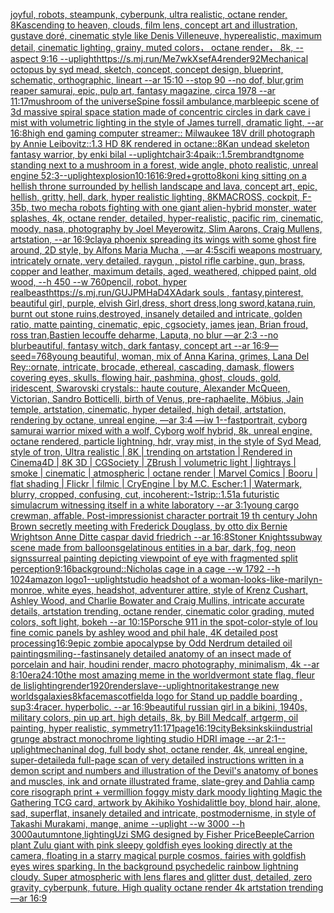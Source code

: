 [joyful, robots, steampunk, cyberpunk, ultra realistic, octane render, 8K](https://www.ebank.nz/aiartgenerator?category=joyful%2C%2520robots%2C%2520steampunk%2C%2520cyberpunk%2C%2520ultra%2520realistic%2C%2520octane%2520render%2C%25208K)[ascending to heaven, clouds, film lens, concept art and illustration, gustave doré, cinematic style like Denis Villeneuve, hyperealistic, maximum detail, cinematic lighting, grainy, muted colors， octane render， 8k, --aspect 9:16 --uplight](https://www.ebank.nz/aiartgenerator?category=ascending%2520to%2520heaven%2C%2520clouds%2C%2520film%2520lens%2C%2520concept%2520art%2520and%2520illustration%2C%2520gustave%2520dor%C3%A9%2C%2520cinematic%2520style%2520like%2520Denis%2520Villeneuve%2C%2520hyperealistic%2C%2520maximum%2520detail%2C%2520cinematic%2520lighting%2C%2520grainy%2C%2520muted%2520colors%EF%BC%8C%2520octane%2520render%EF%BC%8C%25208k%2C%2520--aspect%25209%3A16%2520--uplight)[<https://s.mj.run/Me7wkXsefA4>](https://www.ebank.nz/aiartgenerator?category=%3Chttps%3A//s.mj.run/Me7wkXsefA4%3E)[render](https://www.ebank.nz/aiartgenerator?category=render)[92](https://www.ebank.nz/aiartgenerator?category=92)[Mechanical octopus by syd mead, sketch, concept, concept design, blueprint, schematic, orthographic, lineart --ar 15:10 --stop 90 --no dof, blur,](https://www.ebank.nz/aiartgenerator?category=Mechanical%2520octopus%2520by%2520syd%2520mead%2C%2520sketch%2C%2520concept%2C%2520concept%2520design%2C%2520blueprint%2C%2520schematic%2C%2520orthographic%2C%2520lineart%2520--ar%252015%3A10%2520--stop%252090%2520--no%2520dof%2C%2520blur%2C)[grim reaper samurai, epic, pulp art, fantasy magazine, circa 1978 --ar 11:17](https://www.ebank.nz/aiartgenerator?category=grim%2520reaper%2520samurai%2C%2520epic%2C%2520pulp%2520art%2C%2520fantasy%2520magazine%2C%2520circa%25201978%2520--ar%252011%3A17)[mushroom of the universe](https://www.ebank.nz/aiartgenerator?category=mushroom%2520of%2520the%2520universe)[Spine fossil ambulance,marble](https://www.ebank.nz/aiartgenerator?category=Spine%2520fossil%2520ambulance%2Cmarble)[epic scene of 3d massive spiral space station made of concentric circles in dark cave i mist with volumetric lighting in the style of James turrell, dramatic light, --ar 16:8](https://www.ebank.nz/aiartgenerator?category=epic%2520scene%2520of%25203d%2520massive%2520spiral%2520space%2520station%2520made%2520of%2520concentric%2520circles%2520in%2520dark%2520cave%2520i%2520mist%2520with%2520volumetric%2520lighting%2520in%2520the%2520style%2520of%2520James%2520turrell%2C%2520dramatic%2520light%2C%2520--ar%252016%3A8)[high end gaming computer streamer:: Milwaukee 18V drill photograph by Annie Leibovitz::1.3 HD 8K rendered in octane::](https://www.ebank.nz/aiartgenerator?category=high%2520end%2520gaming%2520computer%2520streamer%3A%3A%2520Milwaukee%252018V%2520drill%2520photograph%2520by%2520Annie%2520Leibovitz%3A%3A1.3%2520HD%25208K%2520rendered%2520in%2520octane%3A%3A)[8K](https://www.ebank.nz/aiartgenerator?category=8K)[an undead skeleton fantasy warrior, by enki bilal --uplight](https://www.ebank.nz/aiartgenerator?category=an%2520undead%2520skeleton%2520fantasy%2520warrior%2C%2520by%2520enki%2520bilal%2520--uplight)[chair](https://www.ebank.nz/aiartgenerator?category=chair)[3:4](https://www.ebank.nz/aiartgenerator?category=3%3A4)[paik::1.5](https://www.ebank.nz/aiartgenerator?category=paik%3A%3A1.5)[rembrandt](https://www.ebank.nz/aiartgenerator?category=rembrandt)[gnome standing next to a mushroom in a forest, wide angle, photo realistic, unreal engine 5](https://www.ebank.nz/aiartgenerator?category=gnome%2520standing%2520next%2520to%2520a%2520mushroom%2520in%2520a%2520forest%2C%2520wide%2520angle%2C%2520photo%2520realistic%2C%2520unreal%2520engine%25205)[2:3](https://www.ebank.nz/aiartgenerator?category=2%3A3)[--uplight](https://www.ebank.nz/aiartgenerator?category=--uplight)[explosion](https://www.ebank.nz/aiartgenerator?category=explosion)[10:16](https://www.ebank.nz/aiartgenerator?category=10%3A16)[16:9](https://www.ebank.nz/aiartgenerator?category=16%3A9)[red+](https://www.ebank.nz/aiartgenerator?category=red%2B)[grotto](https://www.ebank.nz/aiartgenerator?category=grotto)[8k](https://www.ebank.nz/aiartgenerator?category=8k)[oni king sitting on a hellish throne surrounded by hellish landscape and lava, concept art, epic, hellish, gritty, hell, dark, hyper realistic lighting, 8K](https://www.ebank.nz/aiartgenerator?category=oni%2520king%2520sitting%2520on%2520a%2520hellish%2520throne%2520surrounded%2520by%2520hellish%2520landscape%2520and%2520lava%2C%2520concept%2520art%2C%2520epic%2C%2520hellish%2C%2520gritty%2C%2520hell%2C%2520dark%2C%2520hyper%2520realistic%2520lighting%2C%25208K)[MACROSS, cockpit, F-35b, two mecha robots fighting with one giant alien-hybrid monster, water splashes, 4k, octane render, detailed, hyper-realistic, pacific rim, cinematic, moody, nasa, photography by Joel Meyerowitz, Slim Aarons, Craig Mullens, artstation, --ar 16:9](https://www.ebank.nz/aiartgenerator?category=MACROSS%2C%2520cockpit%2C%2520F-35b%2C%2520two%2520mecha%2520robots%2520fighting%2520with%2520one%2520giant%2520alien-hybrid%2520monster%2C%2520water%2520splashes%2C%25204k%2C%2520octane%2520render%2C%2520detailed%2C%2520hyper-realistic%2C%2520pacific%2520rim%2C%2520cinematic%2C%2520moody%2C%2520nasa%2C%2520photography%2520by%2520Joel%2520Meyerowitz%2C%2520Slim%2520Aarons%2C%2520Craig%2520Mullens%2C%2520artstation%2C%2520--ar%252016%3A9)[clay](https://www.ebank.nz/aiartgenerator?category=clay)[a phoenix spreading its wings with some ghost fire around, 2D style,  by Alfons Maria Mucha  , —ar 4:5](https://www.ebank.nz/aiartgenerator?category=a%2520phoenix%2520spreading%2520its%2520wings%2520with%2520some%2520ghost%2520fire%2520around%2C%25202D%2520style%2C%2520%2520by%2520Alfons%2520Maria%2520Mucha%2520%2520%2C%2520%E2%80%94ar%25204%3A5)[](https://www.ebank.nz/aiartgenerator?category=)[scifi weapons mostruary, intricately ornate, very detailed, raygun , pistol rifle carbine, gun, brass, copper and leather, maximum details, aged, weathered, chipped paint, old wood, --h 450  --w 760](https://www.ebank.nz/aiartgenerator?category=scifi%2520weapons%2520mostruary%2C%2520intricately%2520ornate%2C%2520very%2520detailed%2C%2520raygun%2520%2C%2520pistol%2520rifle%2520carbine%2C%2520gun%2C%2520brass%2C%2520copper%2520and%2520leather%2C%2520maximum%2520details%2C%2520aged%2C%2520weathered%2C%2520chipped%2520paint%2C%2520old%2520wood%2C%2520--h%2520450%2520%2520--w%2520760)[pencil, robot, hyper real](https://www.ebank.nz/aiartgenerator?category=pencil%2C%2520robot%2C%2520hyper%2520real)[beast](https://www.ebank.nz/aiartgenerator?category=beast)[<https://s.mj.run/GUJPMHaD4XA>](https://www.ebank.nz/aiartgenerator?category=%3Chttps%3A//s.mj.run/GUJPMHaD4XA%3E)[dark souls , fantasy,pinterest, beautiful girl, purple, elvish Girl,dress, short dress,long sword,katana,ruin, burnt out stone ruins,destroyed, insanely detailed and intricate, golden ratio, matte painting, cinematic, epic, cgsociety, james jean, Brian froud, ross tran,Bastien lecouffe deharme, Laputa, no blur —ar 2:3 --no blur](https://www.ebank.nz/aiartgenerator?category=dark%2520souls%2520%2C%2520fantasy%2Cpinterest%2C%2520beautiful%2520girl%2C%2520purple%2C%2520elvish%2520Girl%2Cdress%2C%2520short%2520dress%2Clong%2520sword%2Ckatana%2Cruin%2C%2520burnt%2520out%2520stone%2520ruins%2Cdestroyed%2C%2520insanely%2520detailed%2520and%2520intricate%2C%2520golden%2520ratio%2C%2520matte%2520painting%2C%2520cinematic%2C%2520epic%2C%2520cgsociety%2C%2520james%2520jean%2C%2520Brian%2520froud%2C%2520ross%2520tran%2CBastien%2520lecouffe%2520deharme%2C%2520Laputa%2C%2520no%2520blur%2520%E2%80%94ar%25202%3A3%2520--no%2520blur)[beautiful, fantasy witch, dark fantasy, concept art --ar 16:9](https://www.ebank.nz/aiartgenerator?category=beautiful%2C%2520fantasy%2520witch%2C%2520dark%2520fantasy%2C%2520concept%2520art%2520--ar%252016%3A9)[—seed=768](https://www.ebank.nz/aiartgenerator?category=%E2%80%94seed%3D768)[young beautiful, woman, mix of Anna Karina, grimes, Lana Del Rey::ornate, intricate, brocade, ethereal, cascading, damask, flowers covering eyes, skulls, flowing hair, pashmina, ghost, clouds, gold, iridescent, Swarovski crystals:: haute couture, Alexander McQueen, Victorian, Sandro Botticelli, birth of Venus, pre-raphaelite, Möbius, Jain temple, artstation, cinematic, hyper detailed, high detail, artstation, rendering by octane, unreal engine, —ar 3:4 —iw 1](https://www.ebank.nz/aiartgenerator?category=young%2520beautiful%2C%2520woman%2C%2520mix%2520of%2520Anna%2520Karina%2C%2520grimes%2C%2520Lana%2520Del%2520Rey%3A%3Aornate%2C%2520intricate%2C%2520brocade%2C%2520ethereal%2C%2520cascading%2C%2520damask%2C%2520flowers%2520covering%2520eyes%2C%2520skulls%2C%2520flowing%2520hair%2C%2520pashmina%2C%2520ghost%2C%2520clouds%2C%2520gold%2C%2520iridescent%2C%2520Swarovski%2520crystals%3A%3A%2520haute%2520couture%2C%2520Alexander%2520McQueen%2C%2520Victorian%2C%2520Sandro%2520Botticelli%2C%2520birth%2520of%2520Venus%2C%2520pre-raphaelite%2C%2520M%C3%B6bius%2C%2520Jain%2520temple%2C%2520artstation%2C%2520cinematic%2C%2520hyper%2520detailed%2C%2520high%2520detail%2C%2520artstation%2C%2520rendering%2520by%2520octane%2C%2520unreal%2520engine%2C%2520%E2%80%94ar%25203%3A4%2520%E2%80%94iw%25201)[--fast](https://www.ebank.nz/aiartgenerator?category=--fast)[portrait, cyborg samurai warrior mixed with a wolf, Cyborg wolf hybrid, 8k, unreal engine, octane rendered, particle lightning, hdr, vray mist, in the style of Syd Mead, style of tron, Ultra realistic | 8K | trending on artstation | Rendered in Cinema4D | 8K 3D | CGSociety | ZBrush | volumetric light | lightrays | smoke | cinematic | atmospheric | octane render | Marvel Comics | Booru | flat shading | Flickr | filmic | CryEngine | by M.C. Escher:1 | Watermark, blurry, cropped, confusing, cut, incoherent:-1](https://www.ebank.nz/aiartgenerator?category=portrait%2C%2520cyborg%2520samurai%2520warrior%2520mixed%2520with%2520a%2520wolf%2C%2520Cyborg%2520wolf%2520hybrid%2C%25208k%2C%2520unreal%2520engine%2C%2520octane%2520rendered%2C%2520particle%2520lightning%2C%2520hdr%2C%2520vray%2520mist%2C%2520in%2520the%2520style%2520of%2520Syd%2520Mead%2C%2520style%2520of%2520tron%2C%2520Ultra%2520realistic%2520%7C%25208K%2520%7C%2520trending%2520on%2520artstation%2520%7C%2520Rendered%2520in%2520Cinema4D%2520%7C%25208K%25203D%2520%7C%2520CGSociety%2520%7C%2520ZBrush%2520%7C%2520volumetric%2520light%2520%7C%2520lightrays%2520%7C%2520smoke%2520%7C%2520cinematic%2520%7C%2520atmospheric%2520%7C%2520octane%2520render%2520%7C%2520Marvel%2520Comics%2520%7C%2520Booru%2520%7C%2520flat%2520shading%2520%7C%2520Flickr%2520%7C%2520filmic%2520%7C%2520CryEngine%2520%7C%2520by%2520M.C.%2520Escher%3A1%2520%7C%2520Watermark%2C%2520blurry%2C%2520cropped%2C%2520confusing%2C%2520cut%2C%2520incoherent%3A-1)[strip::1.5](https://www.ebank.nz/aiartgenerator?category=strip%3A%3A1.5)[1](https://www.ebank.nz/aiartgenerator?category=1)[a futuristic simulacrum witnessing itself in a white laboratory --ar 3:1](https://www.ebank.nz/aiartgenerator?category=a%2520futuristic%2520simulacrum%2520witnessing%2520itself%2520in%2520a%2520white%2520laboratory%2520--ar%25203%3A1)[young cargo crewman, affable. Post-impressionist character portrait 19 th century John Brown secretly meeting with Frederick Douglass, by otto dix Bernie Wrightson Anne Ditte caspar david friedrich --ar 16:8](https://www.ebank.nz/aiartgenerator?category=young%2520cargo%2520crewman%2C%2520affable.%2520Post-impressionist%2520character%2520portrait%252019%2520th%2520century%2520John%2520Brown%2520secretly%2520meeting%2520with%2520Frederick%2520Douglass%2C%2520by%2520otto%2520dix%2520Bernie%2520Wrightson%2520Anne%2520Ditte%2520caspar%2520david%2520friedrich%2520--ar%252016%3A8)[Stoner Knights](https://www.ebank.nz/aiartgenerator?category=Stoner%2520Knights)[subway scene made from balloons](https://www.ebank.nz/aiartgenerator?category=subway%2520scene%2520made%2520from%2520balloons)[gelatinous entities in a bar, dark, fog, neon signs](https://www.ebank.nz/aiartgenerator?category=gelatinous%2520entities%2520in%2520a%2520bar%2C%2520dark%2C%2520fog%2C%2520neon%2520signs)[surreal painting depicting viewpoint of eye with fragmented split perception](https://www.ebank.nz/aiartgenerator?category=surreal%2520painting%2520depicting%2520viewpoint%2520of%2520eye%2520with%2520fragmented%2520split%2520perception)[9:16](https://www.ebank.nz/aiartgenerator?category=9%3A16)[background::](https://www.ebank.nz/aiartgenerator?category=background%3A%3A)[Nicholas cage in a cage --w 1792 --h 1024](https://www.ebank.nz/aiartgenerator?category=Nicholas%2520cage%2520in%2520a%2520cage%2520--w%25201792%2520--h%25201024)[amazon logo](https://www.ebank.nz/aiartgenerator?category=amazon%2520logo)[1](https://www.ebank.nz/aiartgenerator?category=1)[--uplight](https://www.ebank.nz/aiartgenerator?category=--uplight)[studio headshot of a woman-looks-like-marilyn-monroe, white eyes, headshot, adventurer attire, style of Krenz Cushart, Ashley Wood, and Charlie Bowater and Craig Mullins, intricate accurate details, artstation trending, octane render, cinematic color grading, muted colors, soft light, bokeh --ar 10:15](https://www.ebank.nz/aiartgenerator?category=studio%2520headshot%2520of%2520a%2520woman-looks-like-marilyn-monroe%2C%2520white%2520eyes%2C%2520headshot%2C%2520adventurer%2520attire%2C%2520style%2520of%2520Krenz%2520Cushart%2C%2520Ashley%2520Wood%2C%2520and%2520Charlie%2520Bowater%2520and%2520Craig%2520Mullins%2C%2520intricate%2520accurate%2520details%2C%2520artstation%2520trending%2C%2520octane%2520render%2C%2520cinematic%2520color%2520grading%2C%2520muted%2520colors%2C%2520soft%2520light%2C%2520bokeh%2520--ar%252010%3A15)[Porsche 911 in the spot-color-style of lou fine comic panels by ashley wood and phil hale, 4K detailed post processing](https://www.ebank.nz/aiartgenerator?category=Porsche%2520911%2520in%2520the%2520spot-color-style%2520of%2520lou%2520fine%2520comic%2520panels%2520by%2520ashley%2520wood%2520and%2520phil%2520hale%2C%25204K%2520detailed%2520post%2520processing)[16:9](https://www.ebank.nz/aiartgenerator?category=16%3A9)[epic zombie apocalypse by Odd Nerdrum  detailed oil painting](https://www.ebank.nz/aiartgenerator?category=epic%2520zombie%2520apocalypse%2520by%2520Odd%2520Nerdrum%2520%2520detailed%2520oil%2520painting)[smiling](https://www.ebank.nz/aiartgenerator?category=smiling)[--fast](https://www.ebank.nz/aiartgenerator?category=--fast)[insanely detailed  anatomy  of an insect  made of  porcelain and hair, houdini render, macro photography,  minimalism, 4k --ar 8:10](https://www.ebank.nz/aiartgenerator?category=insanely%2520detailed%2520%2520anatomy%2520%2520of%2520an%2520insect%2520%2520made%2520of%2520%2520porcelain%2520and%2520hair%2C%2520houdini%2520render%2C%2520macro%2520photography%2C%2520%2520minimalism%2C%25204k%2520--ar%25208%3A10)[era](https://www.ebank.nz/aiartgenerator?category=era)[24:10](https://www.ebank.nz/aiartgenerator?category=24%3A10)[the most amazing meme in the world](https://www.ebank.nz/aiartgenerator?category=the%2520most%2520amazing%2520meme%2520in%2520the%2520world)[vermont state flag. fleur de lis](https://www.ebank.nz/aiartgenerator?category=vermont%2520state%2520flag.%2520fleur%2520de%2520lis)[lighting](https://www.ebank.nz/aiartgenerator?category=lighting)[render](https://www.ebank.nz/aiartgenerator?category=render)[1920](https://www.ebank.nz/aiartgenerator?category=1920)[render](https://www.ebank.nz/aiartgenerator?category=render)[slave](https://www.ebank.nz/aiartgenerator?category=slave)[--uplight](https://www.ebank.nz/aiartgenerator?category=--uplight)[noritake](https://www.ebank.nz/aiartgenerator?category=noritake)[strange new worlds](https://www.ebank.nz/aiartgenerator?category=strange%2520new%2520worlds)[galaxies](https://www.ebank.nz/aiartgenerator?category=galaxies)[8k](https://www.ebank.nz/aiartgenerator?category=8k)[face](https://www.ebank.nz/aiartgenerator?category=face)[mascot](https://www.ebank.nz/aiartgenerator?category=mascot)[field](https://www.ebank.nz/aiartgenerator?category=field)[a logo for Stand up paddle boarding , sup](https://www.ebank.nz/aiartgenerator?category=a%2520logo%2520for%2520Stand%2520up%2520paddle%2520boarding%2520%2C%2520sup)[3:4](https://www.ebank.nz/aiartgenerator?category=3%3A4)[racer.  hyperbolic.  --ar 16:9](https://www.ebank.nz/aiartgenerator?category=racer.%2520%2520hyperbolic.%2520%2520--ar%252016%3A9)[beautiful russian girl in a bikini, 1940s, military colors, pin up art, high details, 8k, by Bill Medcalf, artgerm, oil painting, hyper realistic, symmetry](https://www.ebank.nz/aiartgenerator?category=beautiful%2520russian%2520girl%2520in%2520a%2520bikini%2C%25201940s%2C%2520military%2520colors%2C%2520pin%2520up%2520art%2C%2520high%2520details%2C%25208k%2C%2520by%2520Bill%2520Medcalf%2C%2520artgerm%2C%2520oil%2520painting%2C%2520hyper%2520realistic%2C%2520symmetry)[11:17](https://www.ebank.nz/aiartgenerator?category=11%3A17)[1](https://www.ebank.nz/aiartgenerator?category=1)[page](https://www.ebank.nz/aiartgenerator?category=page)[16:19](https://www.ebank.nz/aiartgenerator?category=16%3A19)[city](https://www.ebank.nz/aiartgenerator?category=city)[Beksinkski](https://www.ebank.nz/aiartgenerator?category=Beksinkski)[industrial grunge abstract monochrome lighting studio HDRI image --ar 2:1](https://www.ebank.nz/aiartgenerator?category=industrial%2520grunge%2520abstract%2520monochrome%2520lighting%2520studio%2520HDRI%2520image%2520--ar%25202%3A1)[--uplight](https://www.ebank.nz/aiartgenerator?category=--uplight)[mechaninal dog, full body shot, octane render, 4k, unreal engine, super-detailed](https://www.ebank.nz/aiartgenerator?category=mechaninal%2520dog%2C%2520full%2520body%2520shot%2C%2520octane%2520render%2C%25204k%2C%2520unreal%2520engine%2C%2520super-detailed)[a full-page scan of very detailed instructions written in a demon script and numbers and illustration of the Devil's anatomy of bones and muscles, ink and ornate illustrated frame, slate-grey and Dahlia camp core risograph print + vermillion foggy misty dark moody lighting Magic the Gathering TCG card, artwork by Akihiko Yoshida](https://www.ebank.nz/aiartgenerator?category=a%2520full-page%2520scan%2520of%2520very%2520detailed%2520instructions%2520written%2520in%2520a%2520demon%2520script%2520and%2520numbers%2520and%2520illustration%2520of%2520the%2520Devil%27s%2520anatomy%2520of%2520bones%2520and%2520muscles%2C%2520ink%2520and%2520ornate%2520illustrated%2520frame%2C%2520slate-grey%2520and%2520Dahlia%2520camp%2520core%2520risograph%2520print%2520%2B%2520vermillion%2520foggy%2520misty%2520dark%2520moody%2520lighting%2520Magic%2520the%2520Gathering%2520TCG%2520card%2C%2520artwork%2520by%2520Akihiko%2520Yoshida)[little boy, blond hair, alone, sad, superflat, insanely detailed and intricate, postmodernisme, in style of Takashi Murakami, mange, anime --uplight --w 3000 --h 3000](https://www.ebank.nz/aiartgenerator?category=little%2520boy%2C%2520blond%2520hair%2C%2520alone%2C%2520sad%2C%2520superflat%2C%2520insanely%2520detailed%2520and%2520intricate%2C%2520postmodernisme%2C%2520in%2520style%2520of%2520Takashi%2520Murakami%2C%2520mange%2C%2520anime%2520--uplight%2520--w%25203000%2520--h%25203000)[autumn](https://www.ebank.nz/aiartgenerator?category=autumn)[tone,](https://www.ebank.nz/aiartgenerator?category=tone%2C)[lighting](https://www.ebank.nz/aiartgenerator?category=lighting)[Uzi SMG designed by Fisher Price](https://www.ebank.nz/aiartgenerator?category=Uzi%2520SMG%2520designed%2520by%2520Fisher%2520Price)[Beeple](https://www.ebank.nz/aiartgenerator?category=Beeple)[Carrion plant Zulu giant  with pink sleepy goldfish eyes looking directly at the camera, floating in a starry magical purple cosmos, fairies with goldfish eyes wires sparking. In the background psychedelic rainbow lightning cloudy. Super atmospheric with lens flares and glitter dust, detailed, zero gravity, cyberpunk, future. High quality octane render 4k artstation trending —ar 16:9](https://www.ebank.nz/aiartgenerator?category=Carrion%2520plant%2520Zulu%2520giant%2520%2520with%2520pink%2520sleepy%2520goldfish%2520eyes%2520looking%2520directly%2520at%2520the%2520camera%2C%2520floating%2520in%2520a%2520starry%2520magical%2520purple%2520cosmos%2C%2520fairies%2520with%2520goldfish%2520eyes%2520wires%2520sparking.%2520In%2520the%2520background%2520psychedelic%2520rainbow%2520lightning%2520cloudy.%2520Super%2520atmospheric%2520with%2520lens%2520flares%2520and%2520glitter%2520dust%2C%2520detailed%2C%2520zero%2520gravity%2C%2520cyberpunk%2C%2520future.%2520High%2520quality%2520octane%2520render%25204k%2520artstation%2520trending%2520%E2%80%94ar%252016%3A9)